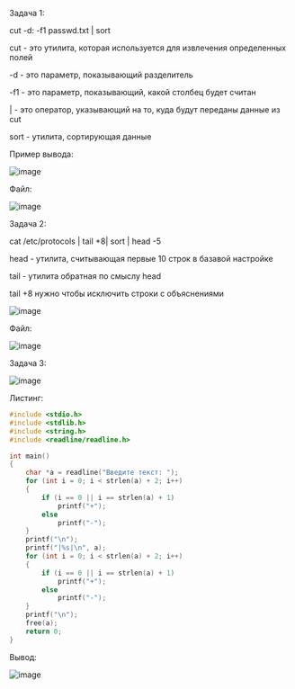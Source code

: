 Задача 1: 

cut -d: -f1 passwd.txt | sort

cut - это утилита, которая используется для извлечения определенных полей

-d - это параметр, показывающий разделитель

-f1 - это параметр, показывающий, какой столбец будет считан

| - это оператор, указывающий на то, куда будут переданы данные из cut 
 
sort - утилита, сортирующая данные

Пример вывода:

![image](https://github.com/user-attachments/assets/fab17614-56bc-45fc-8e16-017e7878b2d5)

Файл:

![image](https://github.com/user-attachments/assets/17e200f6-50a1-42aa-a8d1-099f386daf8a)


Задача 2:

cat /etc/protocols | tail +8| sort | head -5
 
head - утилита, считывающая первые 10 строк в базавой настройке

tail - утилита обратная по смыслу head

tail +8 нужно чтобы исключить строки с объяснениями

![image](https://github.com/user-attachments/assets/8823e2c5-19f4-4bee-a6cf-46679726a74e)

Файл:

![image](https://github.com/user-attachments/assets/08e32145-c279-45af-8b97-93b5ffa90b53)


Задача 3:

![image](https://github.com/user-attachments/assets/5d6b736f-8052-44a7-8fa0-6dd24fa68183)

Листинг:
```C
#include <stdio.h>
#include <stdlib.h>
#include <string.h>
#include <readline/readline.h>

int main()
{
	char *a = readline("Введите текст: ");
	for (int i = 0; i < strlen(a) + 2; i++)
	{
		if (i == 0 || i == strlen(a) + 1)
			printf("+");
		else
			printf("-");
	}
	printf("\n");
	printf("|%s|\n", a);
	for (int i = 0; i < strlen(a) + 2; i++)
	{
		if (i == 0 || i == strlen(a) + 1)
			printf("+");
		else
			printf("-");
	}
	printf("\n");
	free(a);
	return 0;
}
```

Вывод:

![image](https://github.com/user-attachments/assets/64564be7-c45b-4fff-8196-b09f3ad30d16)
